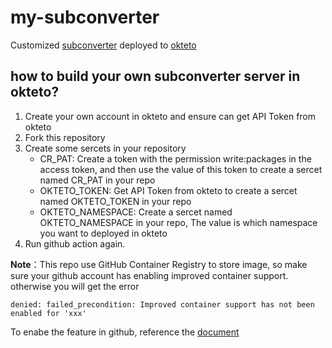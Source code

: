 # my-subconverter

Customized [subconverter](https://github.com/tindy2013/subconverter) deployed to [okteto](https://cloud.okteto.com/)

## how to build your own subconverter server in okteto?
1. Create your own account in okteto and ensure can get API Token from okteto
2. Fork this repository
3. Create some sercets in your repository
   - CR_PAT: Create a token with the permission write:packages in the access token, and then use the value of this token to create a sercet named CR_PAT in your repo
   - OKTETO_TOKEN: Get API Token from okteto to create a sercet named OKTETO_TOKEN in your repo
   - OKTETO_NAMESPACE: Create a sercet named OKTETO_NAMESPACE in your repo, The value is which namespace you want to deployed in okteto
4. Run github action again.

**Note**：This repo use GitHub Container Registry to store image, so make sure your github account has enabling improved container support. otherwise you will get the error
```
denied: failed_precondition: Improved container support has not been enabled for 'xxx'
```
To enabe the feature in github, reference the [document](https://docs.github.com/en/free-pro-team@latest/packages/getting-started-with-github-container-registry/enabling-improved-container-support#enabling-github-container-registry-for-your-personal-account)
